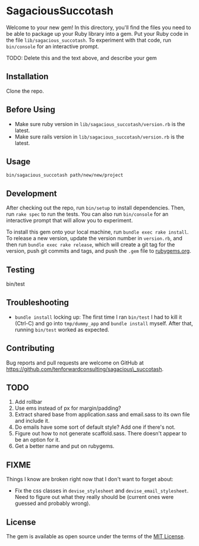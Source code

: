 # SagaciousSuccotash

Welcome to your new gem! In this directory, you'll find the files you need to be able to package up your Ruby library into a gem. Put your Ruby code in the file `lib/sagacious_succotash`. To experiment with that code, run `bin/console` for an interactive prompt.

TODO: Delete this and the text above, and describe your gem

## Installation

Clone the repo.

## Before Using

* Make sure ruby version in `lib/sagacious_succotash/version.rb` is the latest.
* Make sure rails version in `lib/sagacious_succotash/version.rb` is the latest.

## Usage

    bin/sagacious_succotash path/new/new/project

## Development

After checking out the repo, run `bin/setup` to install dependencies. Then, run `rake spec` to run the tests. You can also run `bin/console` for an interactive prompt that will allow you to experiment.

To install this gem onto your local machine, run `bundle exec rake install`. To release a new version, update the version number in `version.rb`, and then run `bundle exec rake release`, which will create a git tag for the version, push git commits and tags, and push the `.gem` file to [rubygems.org](https://rubygems.org).

## Testing

  bin/test

## Troubleshooting

* `bundle install` locking up: The first time I ran `bin/test` I had to kill it (Ctrl-C) and go into `tmp/dummy_app` and `bundle install` myself. After that, running `bin/test` worked as expected.

## Contributing

Bug reports and pull requests are welcome on GitHub at https://github.com/tenforwardconsulting/sagacious\_succotash.

## TODO

1. Add rollbar
2. Use ems instead of px for margin/padding?
3. Extract shared base from application.sass and email.sass to its own file and include it.
4. Do emails have some sort of default style? Add one if there's not.
5. Figure out how to not generate scaffold.sass. There doesn't appear to be an option for it.
6. Get a better name and put on rubygems.

## FIXME
Things I know are broken right now that I don't want to forget about:
* Fix the css classes in `devise_stylesheet` and `devise_email_stylesheet`. Need to figure out what they really should be (current ones were guessed and probably wrong).

## License

The gem is available as open source under the terms of the [MIT License](http://opensource.org/licenses/MIT).

